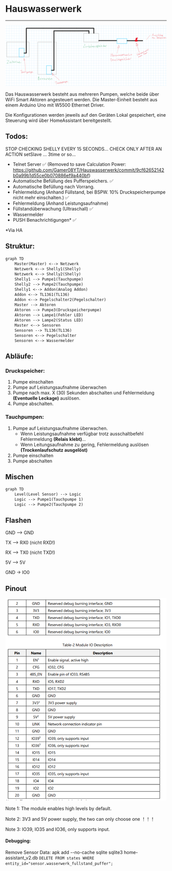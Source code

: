 # Hauswasserwerk

___

![](assets/img/hauswasserwerk.png)

Das Hauswasserwerk besteht aus mehreren Pumpen, welche beide über WiFi Smart Aktoren angesteuert werden.
Die Master-Einheit besteht aus einem Arduino Uno mit W5500 Ethernet Driver.

Die Konfigurationen werden jeweils auf den Geräten Lokal gespeichert, eine Steuerung wird über HomeAssistant
bereitgestellt.

## Todos:

STOP CHECKING SHELLY EVERY 15 SECONDS...
CHECK ONLY AFTER AN ACTION setSlave ... 3time or so...

- Telnet Server ✅ (Removed to save Calculation Power: https://github.com/Gamer08YT/Hauswasserwerk/commit/9cf62652142b0a99b1d55ce0b070886ef9a440bf)
- Automatische Befüllung des Pufferspeichers. ✅
- Automatische Befüllung nach Vorrang.
- Fehlermeldung (Anhand Füllstand, bei BSPW. 10% Druckspeicherpumpe nicht mehr einschalten.) ✅
- Fehlermeldung (Anhand Leistungsaufnahme)
- Füllstandüberwachung (Ultraschall) ✅
- Wassermelder
- PUSH Benachrichtigungen* ✅

*Via HA
## Struktur:

```mermaid
graph TD
    Master(Master) <--> Netzwerk
    Netzwerk <--> Shelly1(Shelly)
    Netzwerk <--> Shelly2(Shelly)
    Shelly1 --> Pumpe1(Tauchpumpe)
    Shelly2 --> Pumpe2(Tauchpumpe)
    Shelly1 <--> Addon(Analog Addon)
    Addon <--> TL1361(TL136)
    Addon <--> Pegelschalter2(Pegelschalter)
    Master --> Aktoren
    Aktoren --> Pumpe3(Druckspeicherpumpe)
    Aktoren --> Lampe1(Fehler LED)
    Aktoren --> Lampe2(Status LED)
    Master <--> Sensoren
    Sensoren --> TL136(TL136)
    Sensoren <--> Pegelschalter
    Sensoren <--> Wassermelder
```

## Abläufe:

### Druckspeicher:

1. Pumpe einschalten
2. Pumpe auf Leistungsaufnahme überwachen
3. Pumpe nach max. X (30) Sekunden abschalten und Fehlermeldung **(Eventuelle Leckage)** auslösen.
4. Pumpe abschalten.

### Tauchpumpen:

1. Pumpe auf Leistungsaufnahme überwachen.
    - Wenn Leistungsaufnahme verfügbar trotz ausschaltbefehl Fehlermeldung **(Relais klebt)**...
    - Wenn Leitungsaufnahme zu gering, Fehlermeldung auslösen **(Trockenlaufschutz ausgelöst)**
2. Pumpe einschalten
3. Pumpe abschalten

## Mischen

```mermaid
graph TD
    Level(Level Sensor) --> Logic
    Logic --> Pumpe1(Tauchpumpe 1)
    Logic --> Pumpe2(Tauchpumpe 2)
```

## Flashen

GND —>    GND

TX —>    RX0 (nicht RXD!)

RX —>    TX0 (nicht TXD!)

5V —>    5V

GND -> IO0

## Pinout

![](assets/img/pinout.png)

Note 1: The module enables high levels by default.

Note 2: 3V3 and 5V power supply, the two can only choose one ！！！

Note 3: IO39, IO35 and IO36, only supports input.

#### Debugging:

Remove Sensor Data:
apk add --no-cache sqlite
sqlite3 home-assistant_v2.db
`DELETE FROM states WHERE entity_id="sensor.wasserwerk_fullstand_puffer";`
